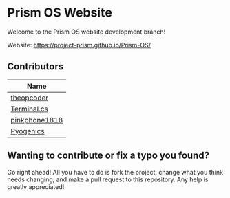 # Prism OS Website

Welcome to the Prism OS website development branch!

Website: https://project-prism.github.io/Prism-OS/

## Contributors

| Name                                              |
|---------------------------------------------------|
| [theopcoder](https://github.com/theopcoder)       |
| [Terminal.cs](https://github.com/terminal-cs)     |
| [pinkphone1818](https://github.com/pinkphone1818) |
| [Pyogenics](https://github.com/Pyogenics)         |


## Wanting to contribute or fix a typo you found?
Go right ahead! All you have to do is fork the project, change what you think needs changing, and make a pull request to this repository. Any help is greatly appreciated!
